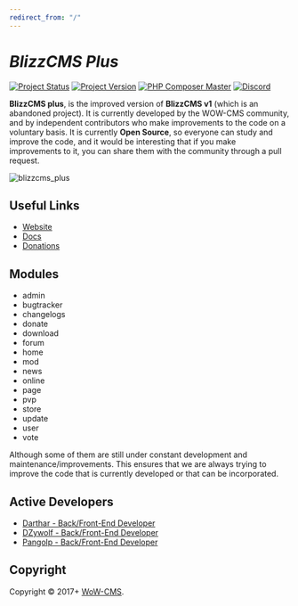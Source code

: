 ```yaml
---
redirect_from: "/"
---
```


# _BlizzCMS Plus_

[![Project Status](https://img.shields.io/badge/Status-In_Development-yellow.svg?style=flat-square)](#)
[![Project Version](https://img.shields.io/badge/Version-1.0.7-green.svg?style=flat-square)](#)
[![PHP Composer Master](https://github.com/WoW-CMS/BlizzCMS/actions/workflows/php.yml/badge.svg?branch=master&event=push)](https://github.com/WoW-CMS/BlizzCMS/actions/workflows/php.yml)
[![Discord](https://img.shields.io/discord/217589275766685707.svg)](https://discord.com/invite/QXhHZpbeu5 "Our community hub on Discord")

**BlizzCMS plus**, is the improved version of **BlizzCMS v1** (which is an abandoned project). It is currently developed by the WOW-CMS community, and by independent contributors who make improvements to the code on a voluntary basis. It is currently **Open Source**, so everyone can study and improve the code, and it would be interesting that if you make improvements to it, you can share them with the community through a pull request.

![blizzcms_plus](https://user-images.githubusercontent.com/2810187/138610672-c936818d-5b87-4f1f-800d-2741384879ae.png)

## Useful Links

* [Website](https://wow-cms.com)
* [Docs](https://wow-cms.github.io/wiki/)
* [Donations](https://ko-fi.com/wowcms)

## Modules

- admin
- bugtracker
- changelogs
- donate
- download
- forum
- home
- mod
- news
- online
- page
- pvp
- store
- update
- user
- vote

Although some of them are still under constant development and maintenance/improvements. This ensures that we are always trying to improve the code that is currently developed or that can be incorporated.

## Active Developers

* [Darthar - Back/Front-End Developer](https://github.com/perioner)
* [DZywolf - Back/Front-End Developer](https://github.com/DZywolf)
* [Pangolp - Back/Front-End Developer](https://github.com/pangolp)

## Copyright

Copyright © 2017+ [WoW-CMS](https://wow-cms.com).
